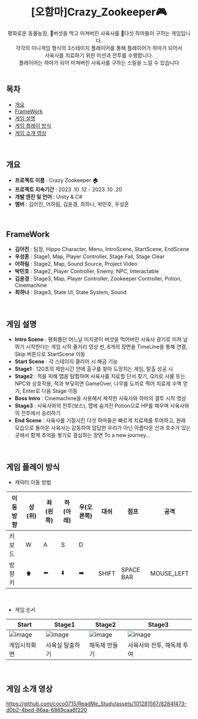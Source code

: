 
<div align="center">
<h1>[오함마]Crazy_Zookeeper🎮</h1>
평화로운 동물농장, 🍄버섯을 먹고 미쳐버린 사육사를 🦛다섯 하마들이 구하는 게임입니다.<br> 각각의 미니게임 형식의 3스테이지 플레이어를 통해 플레이어가 하마가 되어서<br> 사육사를 치료하기 위한 미션과 전투를 수행합니다.<br> 플레이어는 하마가 되어 미쳐버린 사육사를 구하는 스릴을 느낄 수 있습니다
</div>
<br>


## 목차
- [개요](#개요)
- [FrameWork](#Framework)
- [게임 설명](#게임-설명)
- [게임 플레이 방식](#게임-플레이-방식)
- [게임 소개 영상](#게임-소개-영상)
<br>

## 개요
- **프로젝트 이름** : Crazy Zookeeper 🏠
- **프로젝트 지속기간** : 2023 .10 .12 - 2023 .10 .20
- **개발 엔진 및 언어** : Unity & C#
- **멤버** : 김어진, 어하림, 김윤경, 최하나, 박민호, 우성훈
<br>

## FrameWork
- **김어진** : 팀장, Hippo Character, Menu, IntroScene, StartScene, EndScene
- **우성훈** : Stage1, Map, Player Controller, Stage Fail, Stage Clear
- **어하림** : Stage2, Map, Sound Source, Project Video
- **박민호** : Stage2, Player Controller, Enemy, NPC, Interactable
- **김윤경** : Stage3, Map, Player Controller, Zookeeper Controller, Potion, Cinemachine
- **최하나** : Stage3, State UI, State System, Sound
<br>

## 게임 설명
- **Intro Scene** : 평화롭던 어느날 미치광이 버섯을 먹어버린 사육사
광기로 미쳐 날뛰기 시작한다는 게임 시작 줄거리 영상 씬, 6개의 장면을 TimeLine을 통해 연결, Skip 버튼으로 StartScene 이동
- **Start Scene** :  각 스테이지 클리어 시 해금 기능
- **Stage1** : 120초의 제한시간 안에 출구를 찾아 도망치는 게임, 탈출 성공 시
- **Stage2** : 적을 피해 맵을 탐험하며 사육사를 치료할 단서 찾기, Q키로 사물 또는 NPC와 상호작용, 적과 부딪히면 GameOver, 나무를 도끼로 찍어 치료제 수액 얻기, Enter로 다음 Stage 이동
- **Boss Intro** : Cinemachine을 사용해서 제작한 사육사와 하마의 결투 시작 영상
- **Stage3** : 사육사와의 전투(보스), 맵에 숨겨진 Potion으로 HP를 채우며 사육사와의 전투에서 승리하기
- **End Scene** : 사육사를 기절시킨 다섯 하마들은 빠르게 치료제를 투여하고, 원래 모습으로 돌아온 사육사는 감동하여 답답한 우리가 아닌 아름다운 산과 호수가 있는 곳에서 함께 추억을 쌓기로 결심하는 장면 To a new journey...
<br>

## 게임 플레이 방식
- 캐릭터 이동 방법

|이동방향|상(위)|좌(왼쪽)|하(아래)|우(오른쪽)|대쉬|점프|공격|
|---|---|---|---|---|---|---|---|
|키보드| W | A | S | D ||||
|방향키|⬆️|⬅️|⬇️|➡️|SHIFT|SPACE BAR|MOUSE_LEFT|
<br>

- 게임 순서

|Start|Stage1|Stage2|Stage3|
|---|---|---|---|
|![image](https://github.com/coco0715/ReadMe_Study/assets/101281567/0de58f47-6ece-44ba-8974-cad448ea1908)|![image](https://github.com/coco0715/ReadMe_Study/assets/101281567/9a0f0f04-0cae-46e1-a599-d704d84ef503)|![image](https://github.com/coco0715/ReadMe_Study/assets/101281567/56a3e650-74a1-40df-b9e7-3f964fde71b3)|![image](https://github.com/coco0715/ReadMe_Study/assets/101281567/8a2cbb49-9b4f-474b-8b3c-070b1f38832f)|
|게임시작화면|사육실 탈출하기|해독제 만들기|사육사와 전투, 해독제 투여|
<br>

## 게임 소개 영상
https://github.com/coco0715/ReadMe_Study/assets/101281567/8284f473-d0b2-4bed-86aa-6869caa8f220
<br>
